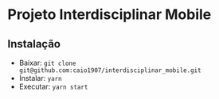 # Projeto Interdisciplinar Mobile
## Instalação
- Baixar: ```git clone git@github.com:caio1907/interdisciplinar_mobile.git```
- Instalar: ```yarn```
- Executar: ```yarn start```
